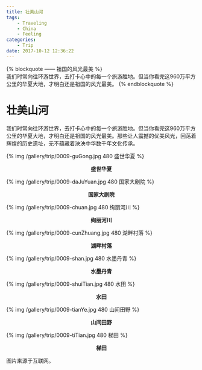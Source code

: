 ```yaml
---
title: 壮美山河
tags:
    - Traveling
    - China
    - Feeling
categories:
	- Trip
date: 2017-10-12 12:36:22
---
```


{% blockquote —— 祖国的风光最美 %}  
我们时常向往环游世界，去打卡心中的每一个旅游胜地。但当你看完这960万平方公里的华夏大地，才明白还是祖国的风光最美。
{% endblockquote %} 

<!-- more -->

# 壮美山河

我们时常向往环游世界，去打卡心中的每一个旅游胜地。但当你看完这960万平方公里的华夏大地，才明白还是祖国的风光最美。那些让人震撼的优美风光，回荡着辉煌的历史遗址，无不蕴藏着泱泱中华数千年文化传承。

{% img /gallery/trip/0009-guGong.jpg 480 盛世华夏 %}
<p align="center"><b>盛世华夏</b></p>

{% img /gallery/trip/0009-daJuYuan.jpg 480 国家大剧院 %}
<p align="center"><b>国家大剧院</b></p>

{% img /gallery/trip/0009-chuan.jpg 480 绚丽河川 %}
<p align="center"><b>绚丽河川</b></p>

{% img /gallery/trip/0009-cunZhuang.jpg 480 湖畔村落 %}
<p align="center"><b>湖畔村落</b></p>

{% img /gallery/trip/0009-shan.jpg 480 水墨丹青 %}
<p align="center"><b>水墨丹青</b></p>

{% img /gallery/trip/0009-shuiTian.jpg 480 水田 %}
<p align="center"><b>水田</b></p>

{% img /gallery/trip/0009-tianYe.jpg 480 山间田野 %}
<p align="center"><b>山间田野</b></p>

{% img /gallery/trip/0009-tiTian.jpg 480 梯田 %}
<p align="center"><b>梯田</b></p>

图片来源于互联网。